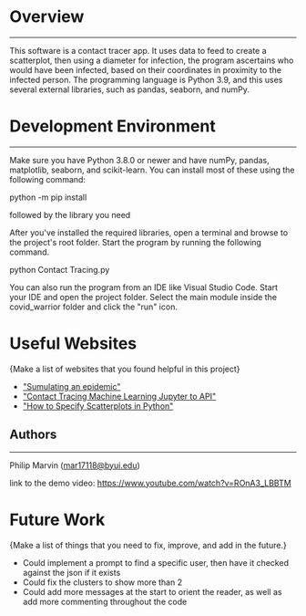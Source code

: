 # Overview
---
This software is a contact tracer app.  It uses data to feed to create a scatterplot, then using a diameter for infection,
the program ascertains who would have been infected, based on their coordinates in proximity
to the infected person.  The programming language is Python 3.9, and this uses several
external libraries, such as pandas, seaborn, and numPy.


# Development Environment
---
Make sure you have Python 3.8.0 or newer and have numPy, pandas, matplotlib, seaborn, and scikit-learn.
You can install most of these using the following command:

python -m pip install

followed by the library you need

After you've installed the required libraries, open a terminal and browse to the project's root folder. 
Start the program by running the following command.

python Contact Tracing.py

You can also run the program from an IDE like Visual Studio Code. Start your IDE and open the project folder. 
Select the main module inside the covid_warrior folder and click the "run" icon.

# Useful Websites

{Make a list of websites that you found helpful in this project}
* ["Sumulating an epidemic"](https://www.youtube.com/watch?v=gxAaO2rsdIs)
* ["Contact Tracing Machine Learning Jupyter to API"](https://www.youtube.com/watch?v=OY43iZF0kuo)
* ["How to Specify Scatterplots in Python"](https://cmdlinetips.com/2019/04/how-to-specify-colors-to-scatter-plots-in-python/)

## Authors
---
Philip Marvin (mar17118@byui.edu)

link to the demo video:
https://www.youtube.com/watch?v=ROnA3_LBBTM




# Future Work

{Make a list of things that you need to fix, improve, and add in the future.}
* Could implement a prompt to find a specific user, then have it checked against the json if it exists
* Could fix the clusters to show more than 2
* Could add more messages at the start to orient the reader, as well as add more commenting throughout the code